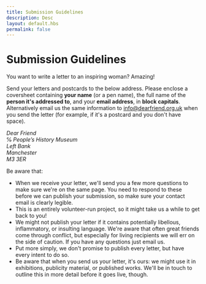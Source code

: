 ```yaml
---
title: Submission Guidelines
description: Desc
layout: default.hbs
permalink: false
---
```


# Submission Guidelines

You want to write a letter to an inspiring woman? Amazing!

Send your letters and postcards to the below address.  Please enclose a coversheet containing **your name** (or a pen name), the full name of the **person it's addressed to**, and your **email address**, in **block capitals**. Alternatively email us the same information to [info@dearfriend.org.uk](mailto:info@dearfriend.org.uk) when you send the letter (for example, if it's a postcard and you don't have space).

<address>
  Dear Friend<br>
  ℅ People’s History Museum<br>
  Left Bank<br>
  Manchester<br>
  M3 3ER
</address>

Be aware that:

 * When we receive your letter, we'll send you a few more questions to make sure we're on the same page. You need to respond to these before we can publish your submission, so make sure your contact email is clearly legible.
 * This is an entirely volunteer-run project, so it might take us a while to get back to you!
 * We might not publish your letter if it contains potentially libellous, inflammatory, or insulting language. We're aware that often great friends come through conflict, but especially for living recipients we will err on the side of caution. If you have any questions just email us.
 * Put more simply, we don't promise to publish every letter, but have every intent to do so.
 * Be aware that when you send us your letter, it's ours: we might use it in exhibitions, publicity material, or published works. We'll be in touch to outline this in more detail before it goes live, though.
